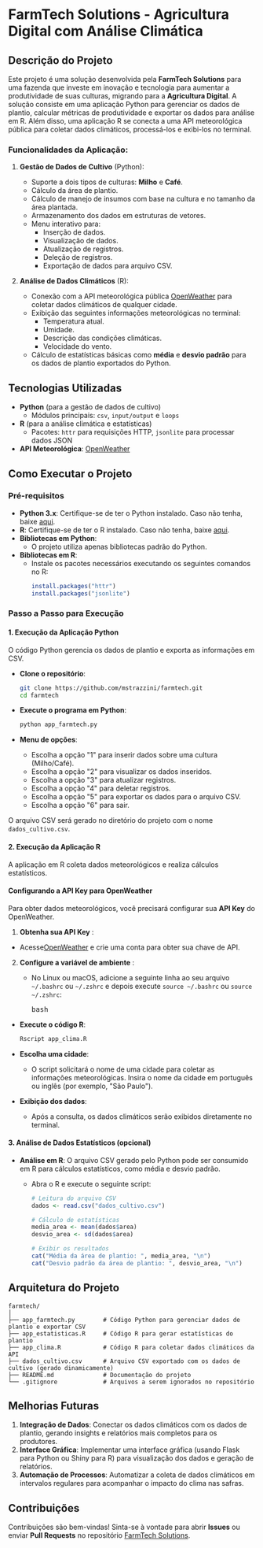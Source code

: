 # FarmTech Solutions - Agricultura Digital com Análise Climática

## Descrição do Projeto

Este projeto é uma solução desenvolvida pela **FarmTech Solutions** para uma fazenda que investe em inovação e tecnologia para aumentar a produtividade de suas culturas, migrando para a **Agricultura Digital**. A solução consiste em uma aplicação Python para gerenciar os dados de plantio, calcular métricas de produtividade e exportar os dados para análise em R. Além disso, uma aplicação R se conecta a uma API meteorológica pública para coletar dados climáticos, processá-los e exibi-los no terminal.

### Funcionalidades da Aplicação:

1. **Gestão de Dados de Cultivo** (Python):

   - Suporte a dois tipos de culturas: **Milho** e **Café**.
   - Cálculo da área de plantio.
   - Cálculo de manejo de insumos com base na cultura e no tamanho da área plantada.
   - Armazenamento dos dados em estruturas de vetores.
   - Menu interativo para:
     - Inserção de dados.
     - Visualização de dados.
     - Atualização de registros.
     - Deleção de registros.
     - Exportação de dados para arquivo CSV.
2. **Análise de Dados Climáticos** (R):

   - Conexão com a API meteorológica pública [OpenWeather](https://openweathermap.org/api) para coletar dados climáticos de qualquer cidade.
   - Exibição das seguintes informações meteorológicas no terminal:
     - Temperatura atual.
     - Umidade.
     - Descrição das condições climáticas.
     - Velocidade do vento.
   - Cálculo de estatísticas básicas como **média** e **desvio padrão** para os dados de plantio exportados do Python.

## Tecnologias Utilizadas

- **Python** (para a gestão de dados de cultivo)
  - Módulos principais: `csv`, `input/output` e `loops`
- **R** (para a análise climática e estatísticas)
  - Pacotes: `httr` para requisições HTTP, `jsonlite` para processar dados JSON
- **API Meteorológica**: [OpenWeather](https://openweathermap.org/api)

## Como Executar o Projeto

### Pré-requisitos

- **Python 3.x**: Certifique-se de ter o Python instalado. Caso não tenha, baixe [aqui](https://www.python.org/downloads/).
- **R**: Certifique-se de ter o R instalado. Caso não tenha, baixe [aqui](https://cran.r-project.org/mirrors.html).
- **Bibliotecas em Python**:
  - O projeto utiliza apenas bibliotecas padrão do Python.
- **Bibliotecas em R**:
  - Instale os pacotes necessários executando os seguintes comandos no R:
    ```r
    install.packages("httr")
    install.packages("jsonlite")
    ```

### Passo a Passo para Execução

#### 1. Execução da Aplicação Python

O código Python gerencia os dados de plantio e exporta as informações em CSV.

- **Clone o repositório**:

  ```bash
  git clone https://github.com/mstrazzini/farmtech.git
  cd farmtech
  ```
- **Execute o programa em Python**:

  ```bash
  python app_farmtech.py
  ```
- **Menu de opções**:

  - Escolha a opção "1" para inserir dados sobre uma cultura (Milho/Café).
  - Escolha a opção "2" para visualizar os dados inseridos.
  - Escolha a opção "3" para atualizar registros.
  - Escolha a opção "4" para deletar registros.
  - Escolha a opção "5" para exportar os dados para o arquivo CSV.
  - Escolha a opção "6" para sair.

O arquivo CSV será gerado no diretório do projeto com o nome `dados_cultivo.csv`.

#### 2. Execução da Aplicação R

A aplicação em R coleta dados meteorológicos e realiza cálculos estatísticos.

#### Configurando a API Key para OpenWeather

Para obter dados meteorológicos, você precisará configurar sua **API Key** do OpenWeather.

1. **Obtenha sua API Key** :

* Acesse[OpenWeather]() e crie uma conta para obter sua chave de API.

2. **Configure a variável de ambiente** :
   * No Linux ou macOS, adicione a seguinte linha ao seu arquivo `~/.bashrc` ou `~/.zshrc` e depois execute `source ~/.bashrc` ou `source ~/.zshrc`:

     <pre class="!overflow-visible"><div class="dark bg-gray-950 contain-inline-size rounded-md border-[0.5px] border-token-border-medium relative"><div class="flex items-center text-token-text-secondary bg-token-main-surface-secondary px-4 py-2 text-xs font-sans justify-between rounded-t-md h-9">bash</div><div class="sticky top-9 md:top-[5.75rem]"><div class="absolute bottom-0 right-2 flex h-9 items-center"><div class="flex items-center rounded bg-token-main-surface-secondary px-2 font-sans text-xs text-token-text-secondary"><span class="" data-state="closed"></span></div></div></div></div></pre>

- **Execute o código R**:

  ```bash
  Rscript app_clima.R
  ```
- **Escolha uma cidade**:

  - O script solicitará o nome de uma cidade para coletar as informações meteorológicas. Insira o nome da cidade em português ou inglês (por exemplo, "São Paulo").
- **Exibição dos dados**:

  - Após a consulta, os dados climáticos serão exibidos diretamente no terminal.

#### 3. Análise de Dados Estatísticos (opcional)

- **Análise em R**:
  O arquivo CSV gerado pelo Python pode ser consumido em R para cálculos estatísticos, como média e desvio padrão.

  - Abra o R e execute o seguinte script:
    ```r
    # Leitura do arquivo CSV
    dados <- read.csv("dados_cultivo.csv")

    # Cálculo de estatísticas
    media_area <- mean(dados$area)
    desvio_area <- sd(dados$area)

    # Exibir os resultados
    cat("Média da área de plantio: ", media_area, "\n")
    cat("Desvio padrão da área de plantio: ", desvio_area, "\n")
    ```

## Arquitetura do Projeto

```plaintext
farmtech/
│
├── app_farmtech.py        # Código Python para gerenciar dados de plantio e exportar CSV
├── app_estatisticas.R     # Código R para gerar estatísticas do plantio
├── app_clima.R            # Código R para coletar dados climáticos da API
├── dados_cultivo.csv      # Arquivo CSV exportado com os dados de cultivo (gerado dinamicamente)
├── README.md              # Documentação do projeto
└── .gitignore             # Arquivos a serem ignorados no repositório
```

## Melhorias Futuras

1. **Integração de Dados**: Conectar os dados climáticos com os dados de plantio, gerando insights e relatórios mais completos para os produtores.
2. **Interface Gráfica**: Implementar uma interface gráfica (usando Flask para Python ou Shiny para R) para visualização dos dados e geração de relatórios.
3. **Automação de Processos**: Automatizar a coleta de dados climáticos em intervalos regulares para acompanhar o impacto do clima nas safras.

## Contribuições

Contribuições são bem-vindas! Sinta-se à vontade para abrir **Issues** ou enviar **Pull Requests** no repositório [FarmTech Solutions](https://github.com/mstrazzini/farmtech).

